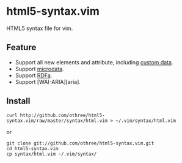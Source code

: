 # html5-syntax.vim

HTML5 syntax file for vim.

## Feature

- Support all new elements and attribute, including [custom data][customdata].
- Support [microdata][microdata].
- Support [RDFa][RDFa].
- Support [WAI-ARIA][aria].

## Install

    curl http://github.com/othree/html5-syntax.vim/raw/master/syntax/html.vim > ~/.vim/syntax/html.vim

or

    git clone git://github.com/othree/html5-syntax.vim.git
    cd html5-syntax.vim
    cp syntax/html.vim ~/.vim/syntax/

[customdata]:http://dev.w3.org/html5/spec/Overview.html#custom-data-attribute
[microdata]:http://www.w3.org/TR/microdata/
[RDFa]:http://www.w3.org/TR/rdfa-syntax/
[WAI-ARIA]:http://www.w3.org/TR/wai-aria/
